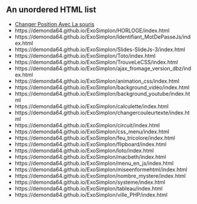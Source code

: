 
<html>
<body>

<h2>An unordered HTML list</h2>

<ul>
  <li><a href="https://demonda64.github.io/ExoSimplon/ChangerPosition/index.html">Changer Position Avec La souris</a></li>
  <li>https://demonda64.github.io/ExoSimplon/HORLOGE/index.html</li>
  <li>https://demonda64.github.io/ExoSimplon/Identifiant_MotDePasseJs/index.html</li>
  <li>https://demonda64.github.io/ExoSimplon/Slides-SlideJs-3/index.html</li>
  <li>https://demonda64.github.io/ExoSimplon/Toto/index.html</li>
  <li>https://demonda64.github.io/ExoSimplon/TrouveLeCSS/index.html</li>
  <li>https://demonda64.github.io/ExoSimplon/ajax_fromage_version_dbz/index.html</li>
  <li>https://demonda64.github.io/ExoSimplon/animation_css/index.html</li>
  <li>https://demonda64.github.io/ExoSimplon/background_vidéo/index.html</li>
  <li>https://demonda64.github.io/ExoSimplon/background_youtube/index.html</li>
  <li>https://demonda64.github.io/ExoSimplon/calculette/index.html</li>
  <li>https://demonda64.github.io/ExoSimplon/changercouleurtexte/index.html</li>
  <li>https://demonda64.github.io/ExoSimplon/circuit/index.html</li>
  <li>https://demonda64.github.io/ExoSimplon/css_menu/index.html</li>
  <li>https://demonda64.github.io/ExoSimplon/feu_tricolore/index.html</li>
  <li>https://demonda64.github.io/ExoSimplon/flipboard/index.html</li>
  <li>https://demonda64.github.io/ExoSimplon/loto/index.html</li>
  <li>https://demonda64.github.io/ExoSimplon/macbeth/index.html</li>
  <li>https://demonda64.github.io/ExoSimplon/menu_en_js/index.html</li>
  <li>https://demonda64.github.io/ExoSimplon/miseenformehtml/index.html</li>
  <li>https://demonda64.github.io/ExoSimplon/nombre_mystere/index.html</li>
  <li>https://demonda64.github.io/ExoSimplon/systeme/index.html</li>
  <li>https://demonda64.github.io/ExoSimplon/tableau/index.html</li>
  <li>https://demonda64.github.io/ExoSimplon/ville_PHP/index.html</li>
</ul>  

</body>
</html>
